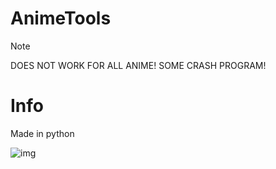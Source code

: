 # AnimeTools

> [!NOTE]
> DOES NOT WORK FOR ALL ANIME! SOME CRASH PROGRAM!

# Info

Made in python

![img](https://github.com/user-attachments/assets/ca2c403e-2758-43cc-8c92-9aae769f979e)
